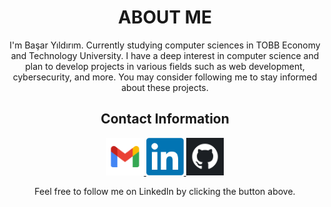 <div align="center">
  <h1>ABOUT ME</h1>
  <p>I'm Başar Yıldırım. Currently studying computer sciences in TOBB Economy and Technology University. I have a deep interest in computer science and plan to develop projects in various fields such as web development, cybersecurity, and more. You may consider following me to stay informed about these projects.</p>

  ## Contact Information

  <p> 
        <a href="mailto:basaryldrm06@gmail.com?subject=Hello%20basaryldrm06"> <img src="./images/Contact/gmail.png" width="60" alt="gmail"> </a>
        <a href="https://www.linkedin.com/in/basaryldrm06/"> <img src="./images/Contact/linkedin.png" width="60" alt="linkedin"> </a>
        <a href="https://github.com/basaryldrm06" target="_blank"> <img src="./images/Contact/github.png" width="60" alt="github"> </a>
  </p>

  Feel free to follow me on LinkedIn by clicking the button above.
</div>
